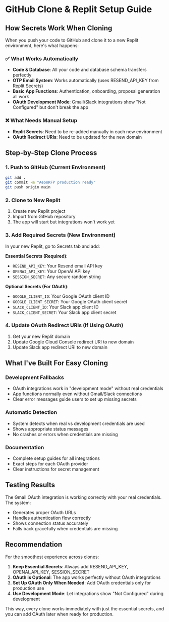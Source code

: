 # GitHub Clone & Replit Setup Guide

## How Secrets Work When Cloning

When you push your code to GitHub and clone it to a new Replit environment, here's what happens:

### ✅ **What Works Automatically**
- **Code & Database**: All your code and database schema transfers perfectly
- **OTP Email System**: Works automatically (uses RESEND_API_KEY from Replit Secrets)
- **Basic App Functions**: Authentication, onboarding, proposal generation all work
- **OAuth Development Mode**: Gmail/Slack integrations show "Not Configured" but don't break the app

### ❌ **What Needs Manual Setup**
- **Replit Secrets**: Need to be re-added manually in each new environment
- **OAuth Redirect URIs**: Need to be updated for the new domain

## Step-by-Step Clone Process

### 1. Push to GitHub (Current Environment)
```bash
git add .
git commit -m "AeonRFP production ready"
git push origin main
```

### 2. Clone to New Replit
1. Create new Replit project
2. Import from GitHub repository
3. The app will start but integrations won't work yet

### 3. Add Required Secrets (New Environment)
In your new Replit, go to Secrets tab and add:

**Essential Secrets (Required)**:
- `RESEND_API_KEY`: Your Resend email API key
- `OPENAI_API_KEY`: Your OpenAI API key
- `SESSION_SECRET`: Any secure random string

**Optional Secrets (For OAuth)**:
- `GOOGLE_CLIENT_ID`: Your Google OAuth client ID
- `GOOGLE_CLIENT_SECRET`: Your Google OAuth client secret
- `SLACK_CLIENT_ID`: Your Slack app client ID
- `SLACK_CLIENT_SECRET`: Your Slack app client secret

### 4. Update OAuth Redirect URIs (If Using OAuth)
1. Get your new Replit domain
2. Update Google Cloud Console redirect URI to new domain
3. Update Slack app redirect URI to new domain

## What I've Built For Easy Cloning

### **Development Fallbacks**
- OAuth integrations work in "development mode" without real credentials
- App functions normally even without Gmail/Slack connections
- Clear error messages guide users to set up missing secrets

### **Automatic Detection**
- System detects when real vs development credentials are used
- Shows appropriate status messages
- No crashes or errors when credentials are missing

### **Documentation**
- Complete setup guides for all integrations
- Exact steps for each OAuth provider
- Clear instructions for secret management

## Testing Results

The Gmail OAuth integration is working correctly with your real credentials. The system:
- Generates proper OAuth URLs
- Handles authentication flow correctly
- Shows connection status accurately
- Falls back gracefully when credentials are missing

## Recommendation

For the smoothest experience across clones:

1. **Keep Essential Secrets**: Always add RESEND_API_KEY, OPENAI_API_KEY, SESSION_SECRET
2. **OAuth is Optional**: The app works perfectly without OAuth integrations
3. **Set Up OAuth Only When Needed**: Add OAuth credentials only for production use
4. **Use Development Mode**: Let integrations show "Not Configured" during development

This way, every clone works immediately with just the essential secrets, and you can add OAuth later when ready for production.